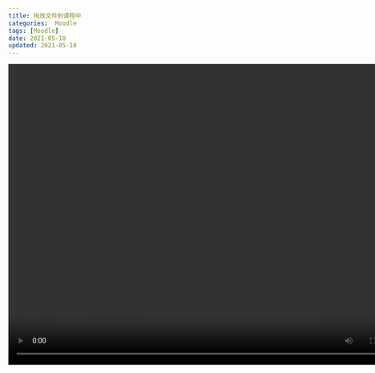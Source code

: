 ```yaml
---
title: 拖放文件到课程中
categories:  Moodle
tags: [Moodle]
date: 2021-05-18
updated: 2021-05-18
---
```



<video src="https://www.woteach.cn/pluginfile.php/948/mod_resource/content/1/%E6%8B%96%E6%94%BE%E6%96%87%E4%BB%B60.mp4" width="800px" height="600px" controls="controls"></video>
